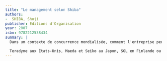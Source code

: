 ```yaml
---
title: "Le management selon Shiba"
authors:
-  SHIBA, Shoji
publisher: Editions d'Organisation
year: 2007
isbn: 9782212538434
summary: |
  Dans un contexte de concurrence mondialisée, comment l'entreprise peut-elle continuer à mener une politique de croissance ? La solution ne passe-t-elle pas par un changement d'activité ? Théorie de l'innovation par la rupture, le breakthrough management apporte des solutions pour envisager l'avenir à long terme. Il consiste à être attentif aux signaux du changement pour mieux anticiper les évolutions des marchés. Pour cela, il est nécessaire d'accomplir une véritable révolution mentale, en commençant par quelques règles simples : désapprendre les leçons de l'expérience, sortir des cadres classiques, prendre en considération la dimension sociale de l'entreprise.

  Teradyne aux États-Unis, Maeda et Seiko au Japon, SOL en Finlande ou Favi en France ont mis en œuvre le breakthrough management et enregistrent des bénéfices record. À partir de ces exemples, l'auteur expose les principes permettant de conduire des innovations radicales dans les organisations mais aussi dans les produits et les services.
---
```

